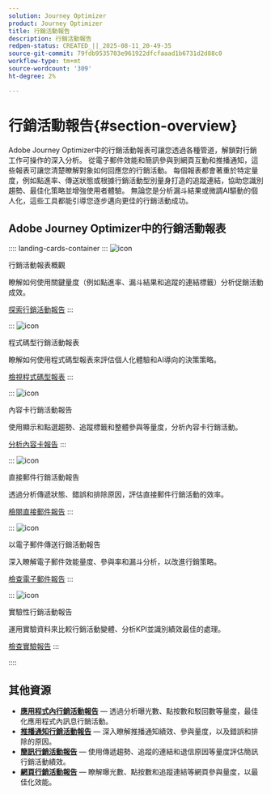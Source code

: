 ```yaml
---
solution: Journey Optimizer
product: Journey Optimizer
title: 行銷活動報告
description: 行銷活動報告
redpen-status: CREATED_||_2025-08-11_20-49-35
source-git-commit: 79fdb9535703e961922dfcfaaad1b6731d2d88c0
workflow-type: tm+mt
source-wordcount: '309'
ht-degree: 2%

---
```



# 行銷活動報告{#section-overview}

Adobe Journey Optimizer中的行銷活動報表可讓您透過各種管道，解鎖對行銷工作可操作的深入分析。 從電子郵件效能和簡訊參與到網頁互動和推播通知，這些報表可讓您清楚瞭解對象如何回應您的行銷活動。 每個報表都會著重於特定量度，例如點進率、傳送狀態或根據行銷活動型別量身打造的追蹤連結，協助您識別趨勢、最佳化策略並增強使用者體驗。 無論您是分析漏斗結果或微調AI驅動的個人化，這些工具都能引導您逐步邁向更佳的行銷活動成功。

## Adobe Journey Optimizer中的行銷活動報表

:::: landing-cards-container
:::
![icon](https://cdn.experienceleague.adobe.com/icons/chart-line.svg?lang=zh-Hant)

行銷活動報表概觀

瞭解如何使用關鍵量度（例如點進率、漏斗結果和追蹤的連結標籤）分析促銷活動成效。

[探索行銷活動報告](../using/reports/campaign-global-report-cja.md)
:::

:::
![icon](https://cdn.experienceleague.adobe.com/icons/code-branch.svg?lang=zh-Hant)

程式碼型行銷活動報表

瞭解如何使用程式碼型報表來評估個人化體驗和AI導向的決策策略。

[檢視程式碼型報表](../using/reports/campaign-global-report-cja-code.md)
:::

:::
![icon](https://cdn.experienceleague.adobe.com/icons/list-check.svg?lang=zh-Hant)

內容卡行銷活動報告

使用顯示和點選趨勢、追蹤標籤和整體參與等量度，分析內容卡行銷活動。

[分析內容卡報告](../using/reports/campaign-global-report-cja-content.md)
:::

:::
![icon](https://cdn.experienceleague.adobe.com/icons/envelope.svg?lang=zh-Hant)

直接郵件行銷活動報告

透過分析傳遞狀態、錯誤和排除原因，評估直接郵件行銷活動的效率。

[檢閱直接郵件報告](../using/reports/campaign-global-report-cja-direct.md)
:::

:::
![icon](https://cdn.experienceleague.adobe.com/icons/envelope-open-text.svg?lang=zh-Hant)

以電子郵件傳送行銷活動報告

深入瞭解電子郵件效能量度、參與率和漏斗分析，以改進行銷策略。

[檢查電子郵件報告](../using/reports/campaign-global-report-cja-email.md)
:::

:::
![icon](https://cdn.experienceleague.adobe.com/icons/vial.svg?lang=zh-Hant)

實驗性行銷活動報告

運用實驗資料來比較行銷活動變體、分析KPI並識別績效最佳的處理。

[檢查實驗報告](../using/reports/campaign-global-report-cja-experimentation.md)
:::

::::


## 其他資源

- **[應用程式內行銷活動報告](../using/reports/campaign-global-report-cja-inapp.md)** — 透過分析曝光數、點按數和駁回數等量度，最佳化應用程式內訊息行銷活動。
- **[推播通知行銷活動報告](../using/reports/campaign-global-report-cja-push.md)** — 深入瞭解推播通知績效、參與量度，以及錯誤和排除的原因。
- **[簡訊行銷活動報告](../using/reports/campaign-global-report-cja-sms.md)** — 使用傳遞趨勢、追蹤的連結和退信原因等量度評估簡訊行銷活動績效。
- **[網頁行銷活動報告](../using/reports/campaign-global-report-cja-web.md)** — 瞭解曝光數、點按數和追蹤連結等網頁參與量度，以最佳化效能。
